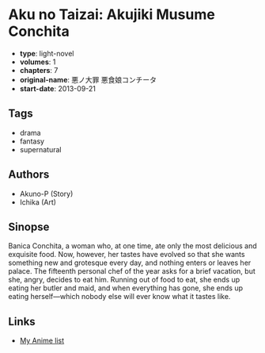 # Aku no Taizai: Akujiki Musume Conchita

-   **type**: light-novel
-   **volumes**: 1
-   **chapters**: 7
-   **original-name**: 悪ノ大罪 悪食娘コンチータ
-   **start-date**: 2013-09-21

## Tags

-   drama
-   fantasy
-   supernatural

## Authors

-   Akuno-P (Story)
-   Ichika (Art)

## Sinopse

Banica Conchita, a woman who, at one time, ate only the most delicious and exquisite food. Now, however, her tastes have evolved so that she wants something new and grotesque every day, and nothing enters or leaves her palace. The fifteenth personal chef of the year asks for a brief vacation, but she, angry, decides to eat him. Running out of food to eat, she ends up eating her butler and maid, and when everything has gone, she ends up eating herself—which nobody else will ever know what it tastes like.

## Links

-   [My Anime list](https://myanimelist.net/manga/61875/Aku_no_Taizai__Akujiki_Musume_Conchita)

